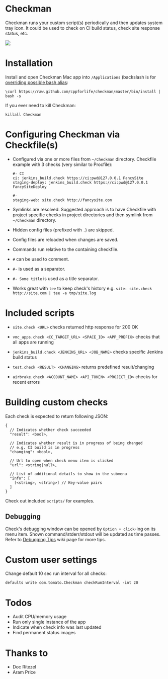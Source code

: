 # Checkman

Checkman runs your custom script(s) periodically and then updates system tray icon.
It could be used to check on CI build status, check site response status, etc.

![](https://raw.github.com/cppforlife/checkman/master/screenshots/checkman.png)


# Installation

Install and open Checkman Mac app into `/Applications`
(backslash is for [overriding possible bash alias](http://en.wikipedia.org/wiki/Alias_(command\)#Overriding_aliases)):

    \curl https://raw.github.com/cppforlife/checkman/master/bin/install | bash -s

If you ever need to kill Checkman:

    killall Checkman


# Configuring Checkman via Checkfile(s)

* Configured via one or more files from `~/Checkman` directory.
  Checkfile example with 3 checks (very similar to Procfile):

    ```
    #- CI
    ci: jenkins_build.check https://ci:pwd@127.0.0.1 FancySite
    staging-deploy: jenkins_build.check https://ci:pwd@127.0.0.1 FancySiteDeploy

    #-
    staging-web: site.check http://fancysite.com
    ```

* Symlinks are resolved. Suggested approach is to have Checkfile with project
  specific checks in project directories and then symlink from `~/Checkman` directory.

* Hidden config files (prefixed with `.`) are skipped.

* Config files are reloaded when changes are saved.

* Commands run relative to the containing checkfile.

* `#` can be used to comment.

* `#-` is used as a separator.

* `#- Some title` is used as a title separator.

* Works great with `tee` to keep check's history
  e.g. `site: site.check http://site.com | tee -a tmp/site.log`


# Included scripts

* `site.check <URL>` checks returned http response for 200 OK

* `vmc_apps.check <CC_TARGET_URL> <SPACE_ID> <APP_PREFIX>`
   checks that all apps are running

* `jenkins_build.check <JENKINS_URL> <JOB_NAME>`
  checks specific Jenkins build status

* `test.check <RESULT> <CHANGING>` returns predefined result/changing

* `airbrake.check <ACCOUNT_NAME> <API_TOKEN> <PROJECT_ID>`
  checks for recent errors


# Building custom checks

Each check is expected to return following JSON:

    {
      // Indicates whether check succeeded
      "result": <bool>,

      // Indicates whether result is in progress of being changed
      // e.g. CI build is in progress
      "changing": <bool>,
      
      // Url to open when check menu item is clicked
      "url": <string|null>,
      
      // List of additional details to show in the submenu
      "info": [
        [<string>, <string>] // Key-value pairs
      ]
    }

Check out included `scripts/` for examples.


## Debugging

Check's debugging window can be opened by `Option + click`-ing on its menu item.
Shown command/stderr/stdout will be updated as time passes. Refer to
[Debugging Tips](https://github.com/cppforlife/checkman/wiki/Debugging-Tips)
wiki page for more tips.


# Custom user settings

Change default 10 sec run interval for all checks:

    defaults write com.tomato.Checkman checkRunInterval -int 20


# Todos

* Audit CPU/memory usage
* Run only single instance of the app
* Indicate when check info was last updated
* Find permanent status images


# Thanks to

* Doc Ritezel
* Aram Price
